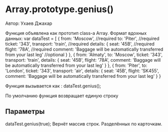 

# Array.prototype.genius()
Автор: Ухаев Джахар


Функция объявлена как прототип class-a Array. 
Формат вдохных данных:
  var dataTest = [
  {
    from: 'Moscow', //required
    to: 'Piter', //required
    ticket: '343', 
    transport: 'train', //required
    details: { 
      seat: '45B', //required
      flight: '78A',  //required
      comment: 'Baggage will be automatically transferred from your last leg' //optional
    }
  },
  {
    from: 'Almaty',
    to: 'Moscow',
    ticket: '343',
    transport: 'train',
    details: {
      seat: '45B',
      flight: '78A',
      comment: 'Baggage will be automatically transferred from your last leg'
    }
  },
  {
    from: 'Piter',
    to: 'London',
    ticket: '343',
    transport: 'air',
    details: {
      seat: '45B',
      flight: 'SK455',
      comment: 'Baggage will be automatically transferred from your last leg'
    }
  }

    
    
Функция вызывается как :
  dataTest.genius();

По умолчанию функция возвращает единую строку

Параметры
--------------
dataTest.genius(true);
Вернёт массив строк. Разделённых по карточкам.

